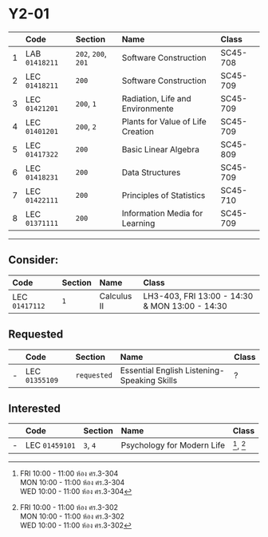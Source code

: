 # Y2-01

|     | Code | Section | Name | Class |
| :-: | :--- | :------ | :--- | :---- |
| 1   | LAB `01418211` | `202`, `200`, `201` | Software Construction | SC45-708 |
| 2   | LEC `01418211` | `200` | Software Construction | SC45-709 |
| 3   | LEC `01421201` | `200`, `1` | Radiation, Life and Environmente | SC45-709 |
| 4   | LEC `01401201` | `200`, `2` | Plants for Value of Life Creation | SC45-709 |
| 5   | LEC `01417322` | `200` | Basic Linear Algebra | SC45-809 |
| 6   | LEC `01418231` | `200` | Data Structures | SC45-709 |
| 7   | LEC `01422111` | `200` | Principles of Statistics | SC45-710 |
| 8   | LEC `01371111` | `200` | Information Media for Learning | SC45-709 |

---

## Consider:

| Code | Section | Name | Class |
| :--- | :------ | :--- | :---- |
| LEC `01417112` | `1` | Calculus II | LH3-403, FRI 13:00 - 14:30 & MON 13:00 - 14:30 |

## Requested

|     | Code | Section | Name | Class |
| :-: | :--- | :------ | :--- | :---- |
| -   | LEC `01355109` | `requested` | Essential English Listening-Speaking Skills | ? |

## Interested

|     | Code | Section | Name | Class |
| :-: | :--- | :------ | :--- | :---- |
| -   | LEC `01459101` | `3`, `4` | Psychology for Modern Life | [^01459101-sec3], [^01459101-sec4] |

[^01459101-sec3]: FRI 10:00 - 11:00 ห้อง ศร.3-304  
    MON 10:00 - 11:00 ห้อง ศร.3-304  
    WED 10:00 - 11:00 ห้อง ศร.3-304  
[^01459101-sec4]: FRI 10:00 - 11:00 ห้อง ศร.3-302  
    MON 10:00 - 11:00 ห้อง ศร.3-302  
    WED 10:00 - 11:00 ห้อง ศร.3-302  
